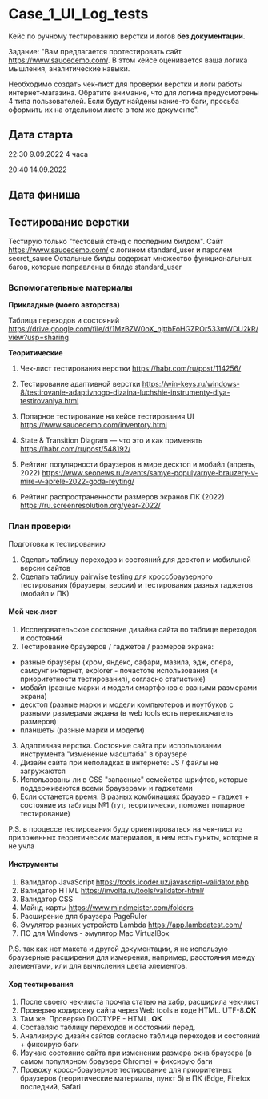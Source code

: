 # Case_1_UI_Log_tests
Кейс по ручному тестированию верстки и логов **без документации**. 

Задание: 
"Вам предлагается протестировать сайт https://www.saucedemo.com/.
В этом кейсе оценивается ваша логика мышления, аналитические навыки. 

Необходимо создать чек-лист для проверки верстки и логи работы интернет-магазина. Обратите внимание, что для логина предусмотрены 4 типа пользователей. Если будут найдены какие-то баги, просьба оформить их на отдельном листе в том же документе".

## Дата старта
22:30
9.09.2022
4 часа 

20:40
14.09.2022

## Дата финиша

## Тестирование верстки
Тестирую только "тестовый стенд с последним билдом". Сайт https://www.saucedemo.com/ c логином standard_user и паролем secret_sauce
Остальные билды содержат множество функциональных багов, которые поправлены в билде standard_user

### Вспомогательные материалы
**Прикладные (моего авторства)**

Таблица переходов и состояний https://drive.google.com/file/d/1MzBZW0oX_njttbFoHGZROr533mWDU2kR/view?usp=sharing

**Теоритические**

1. Чек-лист тестирования верстки https://habr.com/ru/post/114256/

2. Тестирование адаптивной верстки https://win-keys.ru/windows-8/testirovanie-adaptivnogo-dizaina-luchshie-instrumenty-dlya-testirovaniya.html

3. Попарное тестирование на кейсе тестирования UI https://www.saucedemo.com/inventory.html

4. State & Transition Diagram — что это и как применять https://habr.com/ru/post/548192/

5. Рейтинг популярности браузеров в мире десктоп и мобайл (апрель, 2022) https://www.seonews.ru/events/samye-populyarnye-brauzery-v-mire-v-aprele-2022-goda-reyting/

6. Рейтинг распространенности размеров экранов ПК (2022) https://ru.screenresolution.org/year-2022/

### План проверки
Подготовка к тестированию
1. Сделать таблицу переходов и состояний для десктоп и мобильной версии сайтов 
2. Сделать таблицу pairwise testing для кроссбраузерного тестирования (браузеры, версии) и тестирования разных гаджетов (мобайл и ПК)

#### Мой чек-лист
1. Исследовательское состояние дизайна сайта по таблице переходов и состояний
2. Тестирование браузеров / гаджетов / размеров экрана:
- разные браузеры (хром, яндекс, сафари, мазила, эдж, опера, самсунг интернет, explorer - почастоте использования (и приоритетности тестирования), согласно статистике)
- мобайл (разные марки и модели смартфонов с разными размерами экрана)
- десктоп (разные марки и модели компьютеров и ноутбуков с разными размерами экрана (в web tools есть переключатель размеров)
- планшеты (разные марки и модели)
3. Адаптивная верстка. Состояние сайта при использовании инструмента "изменение масштаба" в браузере
4. Дизайн сайта при неполадках в интернете: JS / файлы не загружаются
5. Использованы ли в CSS "запасные" семейства шрифтов, которые поддерживаются всеми браузерами и гаджетами
6. Если останется время. В разных комбинациях браузер + гаджет + состояние из таблицы №1 (тут, теоритически, поможет попарное тестирование)

P.S. в процессе тестирования буду ориентироваться на чек-лист из приложенных теоретических материалов, в нем есть пункты, которые я не учла

#### Инструменты
1. Валидатор JavaScript
https://tools.icoder.uz/javascript-validator.php
2. Валидатор HTML
https://involta.ru/tools/validator-html/
3. Валидатор CSS
4. Майнд-карты https://www.mindmeister.com/folders
5. Расширение для браузера PageRuler
6. Эмулятор разных устройств Lambda https://app.lambdatest.com/
7. ПО для Windows - эмулятор Mac VirtualBox

P.S. так как нет макета и другой документации, я не использую браузерные расширения для измерения, например, расстояния между элементами, или для вычисления цвета элементов. 

#### Ход тестирования
1. После своего чек-листа прочла статью на хабр, расширила чек-лист
2. Проверяю кодировку сайта через Web tools в коде HTML. UTF-8.**ОК**
3. Там же. Проверяю DOCTYPE - HTML. **ОК** 
4. Составляю таблицу переходов и состояний перед.
5. Анализирую дизайн сайтов согласно таблице переходов и состояний + фиксирую баги
6. Изучаю состояние сайта при изменении размера окна браузера (в самом популярном браузере Chrome) + фиксирую баги 
7. Провожу кросс-браузерное тестирование для приоритетных браузеров (теоритические материалы, пункт 5) в ПК (Edge, Firefox последний, Safari 

